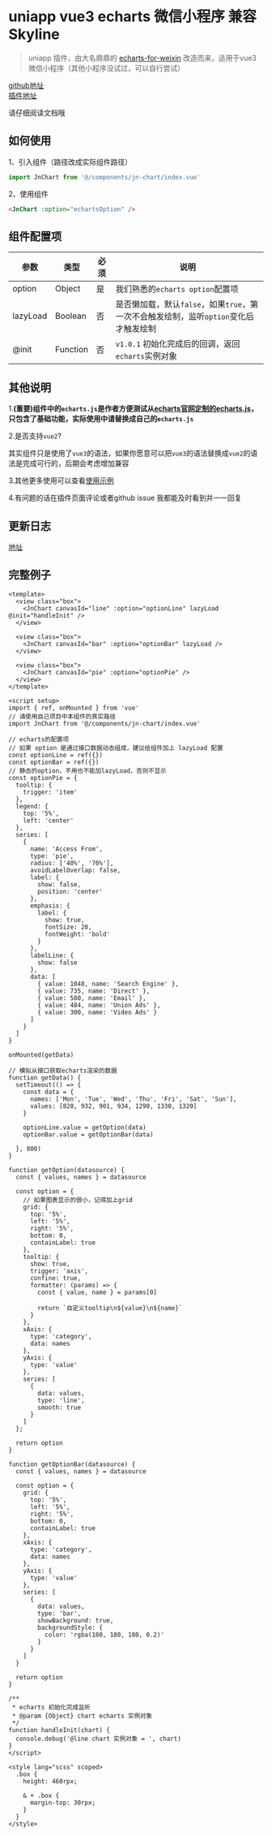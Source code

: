 # uniapp vue3 echarts 微信小程序 兼容Skyline

> uniapp 插件，由大名鼎鼎的 [echarts-for-weixin](https://github.com/ecomfe/echarts-for-weixin) 改造而来，适用于vue3 微信小程序（其他小程序没试过，可以自行尝试）

[github地址](https://github.com/taojunnan/uniapp_plugin_echarts_weixin)  
[插件地址](https://ext.dcloud.net.cn/plugin?id=15140)  

请仔细阅读文档哦

## 如何使用

1、引入组件（路径改成实际组件路径）

```js
import JnChart from '@/components/jn-chart/index.vue'
```

2、使用组件

```html
<JnChart :option="echartsOption" />
```

## 组件配置项

| 参数     | 类型     | 必须 | 说明                                                         |
| -------- | -------- | ---- | ------------------------------------------------------------ |
| option   | Object   | 是   | 我们熟悉的`echarts option`配置项                              |
| lazyLoad | Boolean  | 否   | 是否懒加载，默认`false`，如果`true`，第一次不会触发绘制，监听`option`变化后才触发绘制 |
| @init    | Function | 否   | `v1.0.1` 初始化完成后的回调，返回`echarts`实例对象           |

## 其他说明

1.**(重要)**组件中的`echarts.js`是作者方便测试从[echarts官网定制的echarts.js](https://echarts.apache.org/zh/builder.html)，只包含了基础功能，实际使用中请**替换成自己的`echarts.js`**

2.是否支持`vue2`?   

其实组件只是使用了`vue3`的语法，如果你愿意可以把`vue3`的语法替换成`vue2`的语法是完成可行的，后期会考虑增加兼容  

3.其他更多使用可以查看[使用示例](https://ext.dcloud.net.cn/plugin?id=15140)

4.有问题的话在插件页面评论或者github issue 我都能及时看到并一一回复  

## 更新日志
[地址](https://ext.dcloud.net.cn/plugin?id=15140&update_log)

## 完整例子

```vue
<template>
  <view class="box">
    <JnChart canvasId="line" :option="optionLine" lazyLoad @init="handleInit" />
  </view>
  
  <view class="box">
    <JnChart canvasId="bar" :option="optionBar" lazyLoad />
  </view>
  
  <view class="box">
    <JnChart canvasId="pie" :option="optionPie" />
  </view>
</template>

<script setup>
import { ref, onMounted } from 'vue'
// 请使用自己项目中本组件的真实路径
import JnChart from '@/components/jn-chart/index.vue'

// echarts的配置项
// 如果 option 是通过接口数据动态组成，建议给组件加上 lazyLoad 配置
const optionLine = ref({})
const optionBar = ref({})
// 静态的option，不用也不能加lazyLoad，否则不显示
const optionPie = {
  tooltip: {
    trigger: 'item'
  },
  legend: {
    top: '5%',
    left: 'center'
  },
  series: [
    {
      name: 'Access From',
      type: 'pie',
      radius: ['40%', '70%'],
      avoidLabelOverlap: false,
      label: {
        show: false,
        position: 'center'
      },
      emphasis: {
        label: {
          show: true,
          fontSize: 20,
          fontWeight: 'bold'
        }
      },
      labelLine: {
        show: false
      },
      data: [
        { value: 1048, name: 'Search Engine' },
        { value: 735, name: 'Direct' },
        { value: 580, name: 'Email' },
        { value: 484, name: 'Union Ads' },
        { value: 300, name: 'Video Ads' }
      ]
    }
  ]
}

onMounted(getData)

// 模拟从接口获取echarts渲染的数据
function getData() {
  setTimeout(() => {
    const data = {
      names: ['Mon', 'Tue', 'Wed', 'Thu', 'Fri', 'Sat', 'Sun'],
      values: [820, 932, 901, 934, 1290, 1330, 1320]
    }
    
    optionLine.value = getOption(data)
    optionBar.value = getOptionBar(data)
    
  }, 800)
}

function getOption(datasource) {
  const { values, names } = datasource
  
  const option = {
    // 如果图表显示的很小，记得加上grid
    grid: {
      top: '5%',
      left: '5%',
      right: '5%',
      bottom: 0,
      containLabel: true
    },
    tooltip: {
      show: true,
      trigger: 'axis',
      confine: true,
      formatter: (params) => {
        const { value, name } = params[0]
        
        return `自定义tooltip\n${value}\n${name}`
      }
    },
    xAxis: {
      type: 'category',
      data: names
    },
    yAxis: {
      type: 'value'
    },
    series: [
      {
        data: values,
        type: 'line',
        smooth: true
      }
    ]
  };
  
  return option
}

function getOptionBar(datasource) {
  const { values, names } = datasource 
  
  const option = {
    grid: {
      top: '5%',
      left: '5%',
      right: '5%',
      bottom: 0,
      containLabel: true
    },
    xAxis: {
      type: 'category',
      data: names
    },
    yAxis: {
      type: 'value'
    },
    series: [
      {
        data: values,
        type: 'bar',
        showBackground: true,
        backgroundStyle: {
          color: 'rgba(180, 180, 180, 0.2)'
        }
      }
    ]
  }
  
  return option
}

/**
 * echarts 初始化完成监听
 * @param {Object} chart echarts 实例对象
 */
function handleInit(chart) {
  console.debug('@line chart 实例对象 = ', chart)
}
</script>

<style lang="scss" scoped>
  .box {
    height: 460rpx;
    
    & + .box {
      margin-top: 30rpx;
    }
  }
</style>

```

